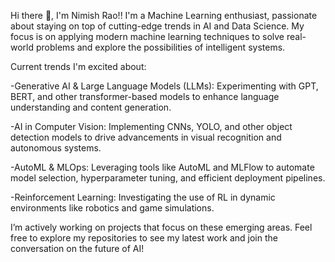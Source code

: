 Hi there 👋, I'm Nimish Rao!!
I'm a Machine Learning enthusiast, passionate about staying on top of cutting-edge trends in AI and Data Science. My focus is on applying modern machine learning techniques to solve real-world problems and explore the possibilities of intelligent systems.

Current trends I'm excited about:

-Generative AI & Large Language Models (LLMs): Experimenting with GPT, BERT, and other transformer-based models to enhance language understanding and content generation.

-AI in Computer Vision: Implementing CNNs, YOLO, and other object detection models to drive advancements in visual recognition and autonomous systems.

-AutoML & MLOps: Leveraging tools like AutoML and MLFlow to automate model selection, hyperparameter tuning, and efficient deployment pipelines.

-Reinforcement Learning: Investigating the use of RL in dynamic environments like robotics and game simulations.

I’m actively working on projects that focus on these emerging areas. Feel free to explore my repositories to see my latest work and join the conversation on the future of AI!

<!---
Nimish2098/Nimish2098 is a ✨ special ✨ repository because its `README.md` (this file) appears on your GitHub profile.
You can click the Preview link to take a look at your changes.
--->
